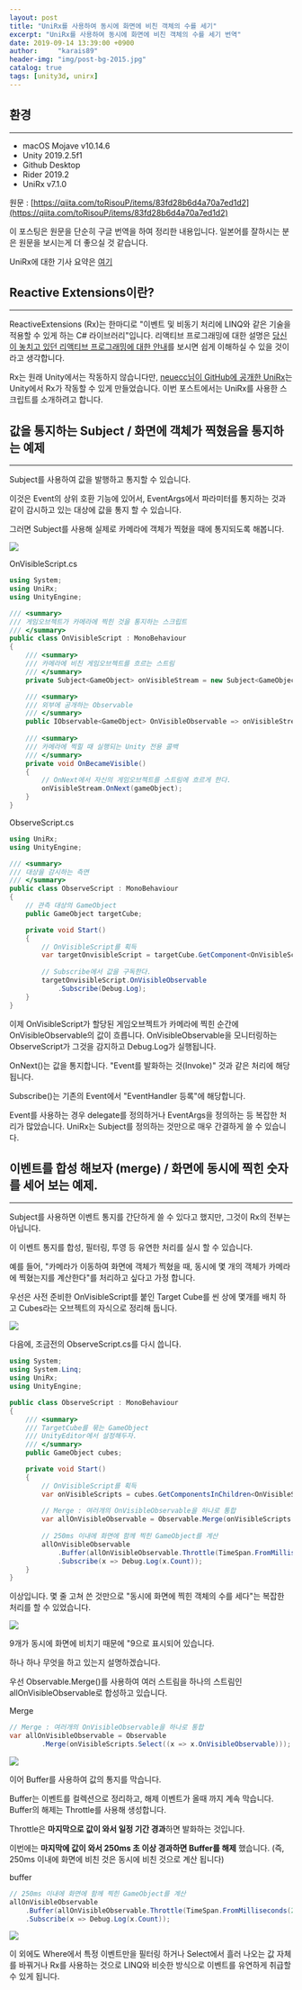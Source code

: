 ```yaml
---
layout: post
title: "UniRx를 사용하여 동시에 화면에 비친 객체의 수를 세기"
excerpt: "UniRx를 사용하여 동시에 화면에 비친 객체의 수를 세기 번역"
date: 2019-09-14 13:39:00 +0900
author:     "karais89"
header-img: "img/post-bg-2015.jpg"
catalog: true
tags: [unity3d, unirx]
---
```



## 환경

---

- macOS Mojave v10.14.6
- Unity 2019.2.5f1
- Github Desktop
- Rider 2019.2
- UniRx v7.1.0

원문 : [https://qiita.com/toRisouP/items/83fd28b6d4a70a7ed1d2](https://qiita.com/toRisouP/items/83fd28b6d4a70a7ed1d2)

이 포스팅은 원문을 단순히 구글 번역을 하여 정리한 내용입니다. 일본어를 잘하시는 분은 원문을 보시는게 더 좋으실 것 같습니다. 

UniRx에 대한 기사 요약은 [여기](https://qiita.com/toRisouP/items/48b9fa25df64d3c6a392)

## Reactive Extensions이란?

---

ReactiveExtensions (Rx)는 한마디로 "이벤트 및 비동기 처리에 LINQ와 같은 기술을 적용할 수 있게 하는 C# 라이브러리"입니다. 리액티브 프로그래밍에 대한 설명은 [당신이 놓치고 있던 리액티브 프로그래밍에 대한 안내](https://gist.github.com/casamia918/93b8db69beb9ee06b92a96b2a234d48e)를 보시면 쉽게 이해하실 수 있을 것이라고 생각합니다.

Rx는 원래 Unity에서는 작동하지 않습니다만, [neuecc님이 GitHub에 공개한 UniRx](https://github.com/neuecc/UniRx)는 Unity에서 Rx가 작동할 수 있게 만들었습니다. 이번 포스트에서는 UniRx를 사용한 스크립트를 소개하려고 합니다.

## 값을 통지하는 Subject<T> / 화면에 객체가 찍혔음을 통지하는 예제

---

Subject<T>를 사용하여 값을 발행하고 통지할 수 있습니다.

이것은 Event의 상위 호환 기능에 있어서, EventArgs에서 파라미터를 통지하는 것과 같이 감시하고 있는 대상에 값을 통지 할 수 있습니다.

그러면 Subject<T>를 사용해 실제로 카메라에 객체가 찍혔을 때에 통지되도록 해봅니다.

![](/img/in-post/unity3d/2019-09-14-1.png)

OnVisibleScript.cs
```csharp
using System;
using UniRx;
using UnityEngine;

/// <summary>
/// 게임오브젝트가 카메라에 찍힌 것을 통지하는 스크립트
/// </summary>
public class OnVisibleScript : MonoBehaviour
{
    /// <summary>
    /// 카메라에 비친 게임오브젝트를 흐르는 스트림
    /// </summary>
    private Subject<GameObject> onVisibleStream = new Subject<GameObject>();

    /// <summary>
    /// 외부에 공개하는 Observable
    /// </summary>
    public IObservable<GameObject> OnVisibleObservable => onVisibleStream.AsObservable();
    
    /// <summary>
    /// 카메라에 찍힐 때 실행되는 Unity 전용 콜백
    /// </summary>
    private void OnBecameVisible()
    {
        // OnNext에서 자신의 게임오브젝트를 스트림에 흐르게 한다.
        onVisibleStream.OnNext(gameObject);
    }
}
```

ObserveScript.cs
```csharp
using UniRx;
using UnityEngine;

/// <summary>
/// 대상을 감시하는 측면
/// </summary>
public class ObserveScript : MonoBehaviour
{
    // 관측 대상의 GameObject
    public GameObject targetCube;

    private void Start()
    {
        // OnVisibleScript를 획득
        var targetOnvisibleScript = targetCube.GetComponent<OnVisibleScript>();
        
        // Subscribe에서 값을 구독한다.
        targetOnvisibleScript.OnVisibleObservable
            .Subscribe(Debug.Log);
    }
}
```
이제 OnVisibleScript가 할당된 게임오브젝트가 카메라에 찍힌 순간에 OnVisibleObservable의 값이 흐릅니다. OnVisibleObservable을 모니터링하는 ObserveScript가 그것을 감지하고 Debug.Log가 실행됩니다.

OnNext()는 값을 통지합니다. "Event를 발화하는 것(Invoke)" 것과 같은 처리에 해당됩니다.

Subscribe()는 기존의 Event에서 "EventHandler 등록"에 해당합니다.

Event를 사용하는 경우 delegate를 정의하거나 EventArgs을 정의하는 등 복잡한 처리가 많았습니다. UniRx는 Subject를 정의하는 것만으로 매우 간결하게 쓸 수 있습니다.

## 이벤트를 합성 해보자 (merge) /  화면에 동시에 찍힌 숫자를 세어 보는 예제.

---

Subject<T>를 사용하면 이벤트 통지를 간단하게 쓸 수 있다고 했지만, 그것이 Rx의 전부는 아닙니다.

이 이벤트 통지를 합성, 필터링, 투영 등 유연한 처리를 실시 할 수 있습니다.

예를 들어, "카메라가 이동하여 화면에 객체가 찍혔을 때, 동시에 몇 개의 객체가 카메라에 찍혔는지를 계산한다"를 처리하고 싶다고 가정 합니다.

우선은 사전 준비한 OnVisibleScript를 붙인 Target Cube를 씬 상에 몇개를 배치 하고 Cubes라는 오브젝트의 자식으로 정리해 둡니다.

![](/img/in-post/unity3d/2019-09-14-2.png)

다음에, 조금전의 ObserveScript.cs를 다시 씁니다.
```csharp
using System;
using System.Linq;
using UniRx;
using UnityEngine;

public class ObserveScript : MonoBehaviour
{
    /// <summary>
    /// TargetCube를 묶는 GameObject
    /// UnityEditor에서 설정해두자.
    /// </summary>
    public GameObject cubes;

    private void Start()
    {
        // OnVisibleScript를 획득
        var onVisibleScripts = cubes.GetComponentsInChildren<OnVisibleScript>();
        
        // Merge : 여러개의 OnVisibleObservable을 하나로 통합
        var allOnVisibleObservable = Observable.Merge(onVisibleScripts.Select((x => x.OnVisibleObservable)));
        
        // 250ms 이내에 화면에 함께 찍힌 GameObject를 계산
        allOnVisibleObservable
            .Buffer(allOnVisibleObservable.Throttle(TimeSpan.FromMilliseconds(250)))
            .Subscribe(x => Debug.Log(x.Count));
    }
}
```

이상입니다. 몇 줄 고쳐 쓴 것만으로 "동시에 화면에 찍힌 객체의 수를 세다"는 복잡한 처리를 할 수 있었습니다.

![](/img/in-post/unity3d/2019-09-14-3.png)

9개가 동시에 화면에 비치기 때문에 "9으로 표시되어 있습니다.

하나 하나 무엇을 하고 있는지 설명하겠습니다.

우선 Observable.Merge()를 사용하여 여러 스트림을 하나의 스트림인 allOnVisibleObservable로 합성하고 있습니다.

Merge
```csharp
// Merge : 여러개의 OnVisibleObservable을 하나로 통합
var allOnVisibleObservable = Observable
        .Merge(onVisibleScripts.Select((x => x.OnVisibleObservable))); 
```

![](/img/in-post/unity3d/2019-09-14-4.jpeg)

이어 Buffer를 사용하여 값의 통지를 막습니다.

Buffer는 이벤트를 컬렉션으로 정리하고, 해제 이벤트가 올때 까지 계속 막습니다. Buffer의 해제는 Throttle를 사용해 생성합니다.

Throttle은 **마지막으로 값이 와서 일정 기간 경과**하면 발화하는 것입니다.

이번에는 **마지막에 값이 와서 250ms 초 이상 경과하면 Buffer를 해제** 했습니다. (즉, 250ms 이내에 화면에 비친 것은 동시에 비친 것으로 계산 됩니다)

buffer
```csharp
// 250ms 이내에 화면에 함께 찍힌 GameObject를 계산
allOnVisibleObservable
    .Buffer(allOnVisibleObservable.Throttle(TimeSpan.FromMilliseconds(250)))
    .Subscribe(x => Debug.Log(x.Count));
```

![](/img/in-post/unity3d/2019-09-14-5.jpeg)

이 외에도 Where에서 특정 이벤트만을 필터링 하거나 Select에서 흘러 나오는 값 자체를 바꿔거나 Rx를 사용하는 것으로 LINQ와 비슷한 방식으로 이벤트를 유연하게 취급할 수 있게 됩니다.